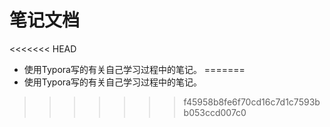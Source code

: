 # 笔记文档

<<<<<<< HEAD
- 使用Typora写的有关自己学习过程中的笔记。
=======
- 使用Typora写的有关自己学习过程中的笔记。
>>>>>>> f45958b8fe6f70cd16c7d1c7593bb053ccd007c0
